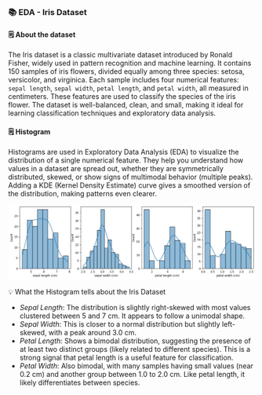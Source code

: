 ### 📚 EDA - Iris Dataset

#### 🗒️ About the dataset
The Iris dataset is a classic multivariate dataset introduced by Ronald Fisher, widely used in pattern recognition and machine learning. It contains 150 samples of iris flowers, divided equally among three species: setosa, versicolor, and virginica. Each sample includes four numerical features: `sepal length`, `sepal width`, `petal length`, and `petal width`, all measured in centimeters. These features are used to classify the species of the iris flower. The dataset is well-balanced, clean, and small, making it ideal for learning classification techniques and exploratory data analysis.

#### 🗒️ Histogram
Histograms are used in Exploratory Data Analysis (EDA) to visualize the distribution of a single numerical feature. They help you understand how values in a dataset are spread out, whether they are symmetrically distributed, skewed, or show signs of multimodal behavior (multiple peaks). Adding a KDE (Kernel Density Estimate) curve gives a smoothed version of the distribution, making patterns even clearer.

![Histogram](/assets/histogram.png)

💡 What the Histogram tells about the Iris Dataset
* _Sepal Length_: The distribution is slightly right-skewed with most values clustered between 5 and 7 cm. It appears to follow a unimodal shape.
* _Sepal Width_: This is closer to a normal distribution but slightly left-skewed, with a peak around 3.0 cm.
* _Petal Length_: Shows a bimodal distribution, suggesting the presence of at least two distinct groups (likely related to different species). This is a strong signal that petal length is a useful feature for classification.
* _Petal Width_: Also bimodal, with many samples having small values (near 0.2 cm) and another group between 1.0 to 2.0 cm. Like petal length, it likely differentiates between species.


